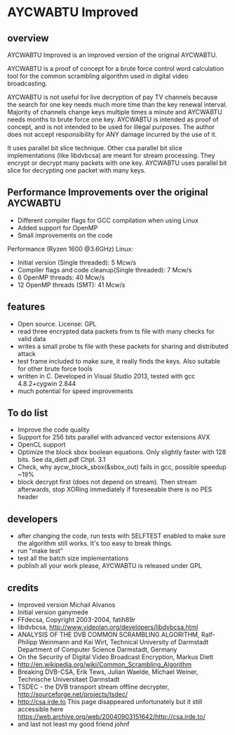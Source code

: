 AYCWABTU Improved
========

overview
--------
AYCWABTU Improved is an improved version of the original AYCWABTU.

AYCWABTU is a proof of concept for a brute force control word calculation 
tool for the common scrambling algorithm used in digital video broadcasting.

AYCWABTU is not useful for live decryption of pay TV channels because the
search for one key needs much more time than the key renewal interval. Majority
of channels change keys multiple times a minute and AYCWABTU needs months to
brute force one key. AYCWABTU is intended as proof of concept, and is not
intended to be used for illegal purposes. The author does not accept
responsibility for ANY damage incurred by the use of it.

It uses parallel bit slice technique. Other csa parallel bit slice
implementations (like libdvbcsa) are meant for stream processing. They encrypt
or decrypt many packets with one key. AYCWABTU uses parallel bit slice for
decrypting one packet with many keys.


Performance Improvements over the original AYCWABTU 
---------------------------------------------------

* Different compiler flags for GCC compilation when using Linux
* Added support for OpenMP
* Small improvements on the code


Performance (Ryzen 1600 @3.6GHz) Linux:

- Initial version (Single threaded):  5 Mcw/s
- Compiler flags and code cleanup(Single threaded):   7 Mcw/s
- 6 OpenMP threads: 40 Mcw/s
- 12 OpenMP threads (SMT): 41 Mcw/s


features
--------
* Open source. License: GPL
* read three encrypted data packets from ts file with many checks for valid data
* writes a small probe ts file with these packets for sharing and distributed attack
* test frame included to make sure, it really finds the keys. Also suitable for other brute force tools
* written in C. Developed in Visual Studio 2013, tested with gcc 4.8.2+cygwin 2.844
* much potential for speed improvements


To do list
----------
* Improve the code quality
* Support for 256 bits parallel with advanced vector extensions AVX
* OpenCL support
* Optimize the block sbox boolean equations. Only slightly faster with 128 bits. See da_diett.pdf Chpt. 3.1
* Check, why aycw_block_sbox(&sbox_out) fails in gcc, possible speedup ~19%
* block decrypt first (does not depend on stream). Then stream afterwards, stop XORing immediately 
  if foreseeable there is no PES header


developers
----------
* after changing the code, run tests with SELFTEST enabled to make sure the algorithm still works. It's too easy to break things.
* run "make test"
* test all the batch size implementations
* publish all your work please, AYCWABTU is released under GPL

credits
-------
* Improved version Michail Alvanos
* Initial version ganymede
* FFdecsa, Copyright 2003-2004, fatih89r
* libdvbcsa, http://www.videolan.org/developers/libdvbcsa.html
* ANALYSIS OF THE DVB COMMON SCRAMBLING ALGORITHM, Ralf-Philipp Weinmann and Kai Wirt, Technical University of Darmstadt Department of Computer Science Darmstadt, Germany
* On the Security of Digital Video Broadcast Encryption, Markus Diett
* http://en.wikipedia.org/wiki/Common_Scrambling_Algorithm
* Breaking DVB-CSA, Erik Tews, Julian Waelde, Michael Weiner, Technische Universitaet Darmstadt
* TSDEC - the DVB transport stream offline decrypter, http://sourceforge.net/projects/tsdec/
* http://csa.irde.to   This page disappeared unfortunately but it still accessible here https://web.archive.org/web/20040903151642/http://csa.irde.to/
* and last not least my good friend johnf

